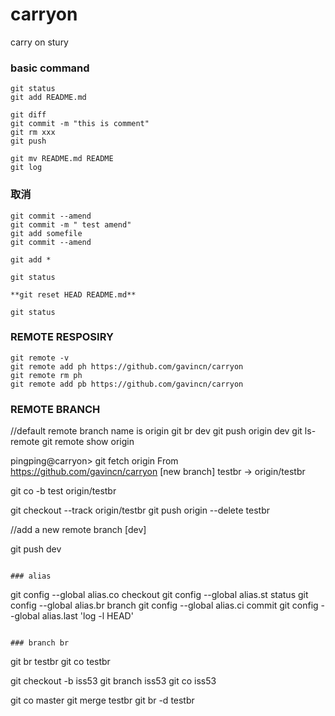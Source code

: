 # carryon

carry on stury

### basic command 

~~~
git status
git add README.md

git diff
git commit -m "this is comment"
git rm xxx
git push

git mv README.md README
git log
~~~

### 取消

~~~
git commit --amend
git commit -m " test amend"
git add somefile
git commit --amend

git add *

git status

**git reset HEAD README.md**

git status

~~~

### REMOTE RESPOSIRY

~~~
git remote -v
git remote add ph https://github.com/gavincn/carryon
git remote rm ph
git remote add pb https://github.com/gavincn/carryon
~~~

### REMOTE BRANCH

//default remote branch name is origin
git br dev
git push origin dev
git ls-remote
git remote show origin

pingping@carryon> git fetch origin
From https://github.com/gavincn/carryon
  [new branch]      testbr     -> origin/testbr

git co -b test origin/testbr

git checkout --track origin/testbr
git push origin --delete testbr

//add a new remote branch [dev]

git push dev
~~~

### alias

~~~
git config --global alias.co checkout
git config --global alias.st status
git config --global alias.br branch
git config --global alias.ci commit
git config --global alias.last 'log -l HEAD'
~~~

### branch br

~~~
git br testbr
git co testbr

git checkout -b iss53
  git branch iss53
  git co iss53

git co master
git merge testbr
git br -d testbr
~~~

